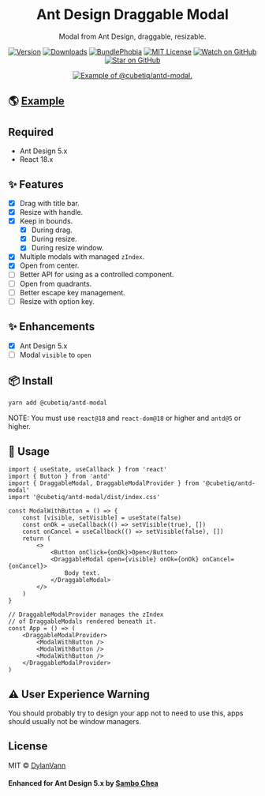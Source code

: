 <h1 align="center">Ant Design Draggable Modal</h1>

<div align="center">

Modal from Ant Design, draggable, resizable.

[![Version][version-badge]][package]
[![Downloads][downloads-badge]][npmtrends]
[![BundlePhobia](https://img.shields.io/bundlephobia/minzip/@cubetiq/antd-modal.svg?style=flat-square)](https://bundlephobia.com/result?p=@cubetiq/antd-modal)
[![MIT License][license-badge]][license]
[![Watch on GitHub][github-watch-badge]][github-watch]
[![Star on GitHub][github-star-badge]][github-star]

</div>

<div align="center">
<a href="https://distracted-hugle-66cb55.netlify.com/">
<img src="https://user-images.githubusercontent.com/1537615/52606003-06002180-2e3f-11e9-83f2-21fc6212924a.gif" alt="Example of @cubetiq/antd-modal.">
</a>
</div>

## 🌎 [Example](https://@cubetiq/antd-modal.netlify.app/)

## Required

-   Ant Design 5.x
-   React 18.x

## ✨ Features

-   [x] Drag with title bar.
-   [x] Resize with handle.
-   [x] Keep in bounds.
    -   [x] During drag.
    -   [x] During resize.
    -   [x] During resize window.
-   [x] Multiple modals with managed `zIndex`.
-   [x] Open from center.
-   [ ] Better API for using as a controlled component.
-   [ ] Open from quadrants.
-   [ ] Better escape key management.
-   [ ] Resize with option key.

## ✨ Enhancements

-   [x] Ant Design 5.x
-   [ ] Modal `visible` to `open`

## 📦 Install

```bash
yarn add @cubetiq/antd-modal
```

NOTE: You must use `react@18` and `react-dom@18` or higher and `antd@5` or higher.

## 🔨 Usage

```tsx
import { useState, useCallback } from 'react'
import { Button } from 'antd'
import { DraggableModal, DraggableModalProvider } from '@cubetiq/antd-modal'
import '@cubetiq/antd-modal/dist/index.css'

const ModalWithButton = () => {
    const [visible, setVisible] = useState(false)
    const onOk = useCallback(() => setVisible(true), [])
    const onCancel = useCallback(() => setVisible(false), [])
    return (
        <>
            <Button onClick={onOk}>Open</Button>
            <DraggableModal open={visible} onOk={onOk} onCancel={onCancel}>
                Body text.
            </DraggableModal>
        </>
    )
}

// DraggableModalProvider manages the zIndex
// of DraggableModals rendered beneath it.
const App = () => (
    <DraggableModalProvider>
        <ModalWithButton />
        <ModalWithButton />
        <ModalWithButton />
    </DraggableModalProvider>
)
```

## ⚠️ User Experience Warning

You should probably try to design your app not to need to use this, apps should usually not be window managers.

## License

MIT © [DylanVann](https://github.com/DylanVann)

#### Enhanced for Ant Design 5.x by [Sambo Chea](https://github.com/sombochea)

<!--
Links:
-->

<!-- prettier-ignore-start -->

[downloads-badge]: https://img.shields.io/npm/dm/@cubetiq/antd-modal.svg?style=flat-square
[npmtrends]: http://www.npmtrends.com/@cubetiq/antd-modal
[package]: https://www.npmjs.com/package/@cubetiq/antd-modal
[version-badge]: https://img.shields.io/npm/v/@cubetiq/antd-modal.svg?style=flat-square
[license-badge]: https://img.shields.io/npm/l/@cubetiq/antd-modal.svg?style=flat-square
[license]: https://github.com/sombochea/antd-modal/blob/master/LICENSE
[github-watch-badge]: https://img.shields.io/github/watchers/sombochea/antd-modal.svg?style=social
[github-watch]: https://github.com/sombochea/antd-modal/watchers
[github-star-badge]: https://img.shields.io/github/stars/sombochea/antd-modal.svg?style=social
[github-star]: https://github.com/sombochea/antd-modal/stargazers

<!-- prettier-ignore-end -->
